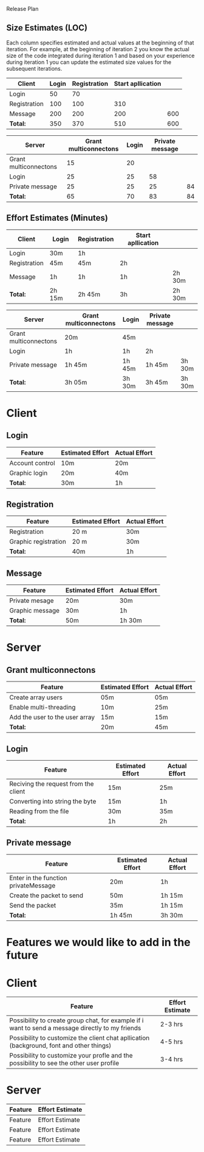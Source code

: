 Release Plan

## Size Estimates (LOC)

Each column specifies estimated and actual values at the beginning of that iteration. For example, at the beginning of iteration 2 you know the actual size of the code integrated during iteration 1 and based on your experience during iteration 1 you can update the estimated size values for the subsequent iterations.

| Client | Login | Registration | Start apllication | |
| --- | --- | --- | --- | --- |
| Login | 50 | 70 |   |
| Registration | 100 | 100 | 310 |
| Message | 200 | 200 | 200 | 600 |
| **Total:** | 350 | 370 | 510 | 600 |

| Server | Grant multiconnectons | Login | Private message ||
| --- | --- | --- | --- | --- |
| Grant multiconnectons | 15 | 20 |
| Login | 25 | 25 | 58 |
| Private message | 25 | 25 | 25 | 84 |
| **Total:** | 65 | 70 | 83 | 84 |



## Effort Estimates (Minutes)

| Client | Login | Registration | Start apllication | |
| --- | --- | --- | --- | --- |
| Login | 30m | 1h |   |
| Registration | 45m | 45m | 2h |
| Message | 1h | 1h | 1h | 2h 30m
| **Total:** | 2h 15m | 2h 45m | 3h | 2h 30m

| Server | Grant multiconnectons | Login | Private message | |
| --- | --- | --- | --- | --- |
| Grant multiconnectons | 20m | 45m |   |
| Login | 1h | 1h | 2h |
| Private message | 1h 45m | 1h 45m | 1h 45m | 3h 30m |
| **Total:** | 3h 05m | 3h 30m | 3h 45m | 3h 30m |

# **Client**

## Login
| Feature | Estimated Effort | Actual Effort |
| --- | --- | --- |
| Account control | 10m | 20m |
| Graphic login | 20m | 40m |
| **Total:** | 30m | 1h |

## Registration
| Feature | Estimated Effort | Actual Effort |
| --- | --- | --- |
| Registration | 20 m | 30m|
| Graphic registration | 20 m | 30m|
| **Total:** | 40m | 1h |

## Message
| Feature | Estimated Effort | Actual Effort |
| --- | --- | --- |
| Private mesage | 20m | 30m |
| Graphic message | 30m | 1h |
| **Total:** | 50m | 1h 30m |

# **Server**

## Grant multiconnectons
| Feature | Estimated Effort | Actual Effort |
| --- | --- | --- |
| Create array users | 05m | 05m |
| Enable multi-threading | 10m | 25m |
| Add the user to the user array | 15m | 15m |
| **Total:** | 20m | 45m |

## Login
| Feature | Estimated Effort | Actual Effort |
| --- | --- | --- |
| Reciving the request from the client | 15m | 25m |
| Converting into string the byte | 15m | 1h |
| Reading from the file | 30m | 35m |
| **Total:** | 1h | 2h |

## Private message
| Feature | Estimated Effort | Actual Effort |
| --- | --- | --- |
| Enter in the function privateMessage | 20m | 1h |
| Create the packet to send | 50m | 1h 15m |
| Send the packet  | 35m | 1h 15m |
| **Total:** | 1h 45m | 3h 30m |




# **Features we would like to add in the future**
# Client

| Feature | Effort Estimate |
| --- | --- |
| Possibility to create group chat, for example if i want to send a message directly to my friends | 2-3 hrs |
| Possibility to customize the client chat apllication (background, font and other things) | 4-5 hrs |
| Possibility to customize your profle and the possibility to see the other user profile | 3-4 hrs |

# Server

| Feature | Effort Estimate |
| --- | --- |
| Feature | Effort Estimate |
| Feature | Effort Estimate |
| Feature | Effort Estimate |
